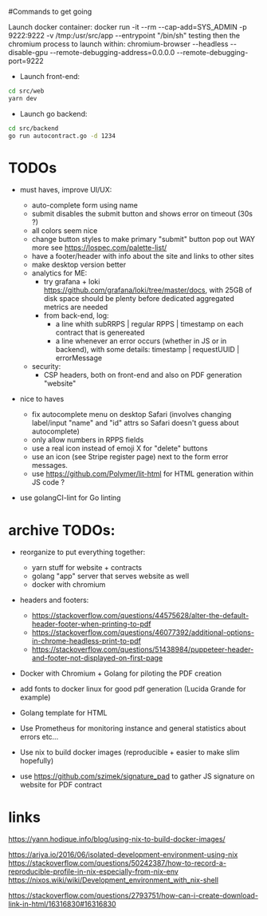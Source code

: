 #Commands to get going

Launch docker container:
    docker run -it --rm --cap-add=SYS_ADMIN -p 9222:9222 -v /tmp:/usr/src/app --entrypoint "/bin/sh" testing
then the chromium process to launch within:
    chromium-browser --headless --disable-gpu --remote-debugging-address=0.0.0.0 --remote-debugging-port=9222

- Launch front-end:
```bash
cd src/web
yarn dev
```

- Launch go backend:
```bash
cd src/backend
go run autocontract.go -d 1234
```

# TODOs
- must haves, improve UI/UX:
    - auto-complete form using name
    - submit disables the submit button and shows error on timeout (30s ?)
    - all colors seem nice
    - change button styles to make primary "submit" button pop out WAY more
        see https://lospec.com/palette-list/
    - have a footer/header with info about the site and links to other sites
    - make desktop version better
    - analytics for ME:
        - try grafana + loki https://github.com/grafana/loki/tree/master/docs, with 25GB of disk space should be plenty before dedicated aggregated metrics are needed
        - from back-end, log:
            - a line whith subRRPS | regular RPPS | timestamp on each contract that is genereated
            - a line whenever an error occurs (whether in JS or in backend), with some details: timestamp | requestUUID | errorMessage
    - security:
        - CSP headers, both on front-end and also on PDF generation "website"

- nice to haves
    - fix autocomplete menu on desktop Safari (involves changing label/input "name" and "id" attrs so Safari doesn't guess about autocomplete)
    - only allow numbers in RPPS fields
    - use a real icon instead of emoji X for "delete" buttons
    - use an icon (see Stripe register page) next to the form error messages.
    - use https://github.com/Polymer/lit-html for HTML generation within JS code ?

- use golangCI-lint for Go linting

# archive TODOs:
- reorganize to put everything together:
    - yarn stuff for website + contracts
    - golang "app" server that serves website as well
    - docker with chromium
- headers and footers:
    - https://stackoverflow.com/questions/44575628/alter-the-default-header-footer-when-printing-to-pdf
    - https://stackoverflow.com/questions/46077392/additional-options-in-chrome-headless-print-to-pdf
    - https://stackoverflow.com/questions/51438984/puppeteer-header-and-footer-not-displayed-on-first-page
- Docker with Chromium + Golang for piloting the PDF creation
- add fonts to docker linux for good pdf generation (Lucida Grande for example)
- Golang template for HTML
- Use Prometheus for monitoring instance and general statistics about errors etc...
- Use nix to build docker images (reproducible + easier to make slim hopefully)

- use https://github.com/szimek/signature_pad to gather JS signature on website for PDF contract

# links
https://yann.hodique.info/blog/using-nix-to-build-docker-images/

https://ariya.io/2016/06/isolated-development-environment-using-nix
https://stackoverflow.com/questions/50242387/how-to-record-a-reproducible-profile-in-nix-especially-from-nix-env
https://nixos.wiki/wiki/Development_environment_with_nix-shell


https://stackoverflow.com/questions/2793751/how-can-i-create-download-link-in-html/16316830#16316830
